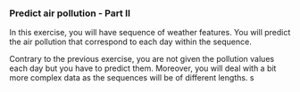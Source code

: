 ### Predict air pollution - Part II

In this exercise, you will have sequence of weather features. You will predict the air pollution that correspond to each day within the sequence.


Contrary to the previous exercise, you are not given the pollution values each day but you have to predict them. Moreover, you will deal with a bit more complex data as the sequences will be of different lengths.
s